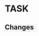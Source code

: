 <!--

Please submit all PRs to the `main` branch unless they are specific to current
release.

-->

# TASK

## Changes

<!--
Describe what has changed, please.
-->
